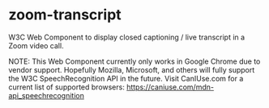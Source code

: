 # zoom-transcript
W3C Web Component to display closed captioning / live transcript in a Zoom video call.

NOTE: This Web Component currently only works in Google Chrome due to vendor support. Hopefully Mozilla, Microsoft, and others will fully support the W3C SpeechRecognition API in the future. Visit CanIUse.com for a current list of supported browsers: https://caniuse.com/mdn-api_speechrecognition 
